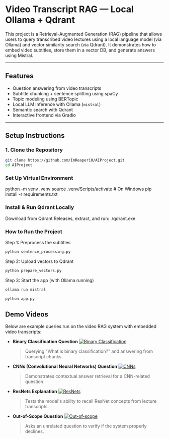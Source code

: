 # Video Transcript RAG — Local Ollama + Qdrant

This project is a Retrieval-Augmented Generation (RAG) pipeline that allows users to query transcribed video lectures using a local language model (via Ollama) and vector similarity search (via Qdrant). It demonstrates how to embed video subtitles, store them in a vector DB, and generate answers using Mistral.

---

##  Features

-  Question answering from video transcripts
-  Subtitle chunking + sentence splitting using spaCy
-  Topic modeling using BERTopic
-  Local LLM inference with Ollama (`mistral`)
-  Semantic search with Qdrant
-  Interactive frontend via Gradio

---

## Setup Instructions

### 1. Clone the Repository

```bash
git clone https://github.com/ImReaper10/AIProject.git
cd AIProject
```

### Set Up Virtual Environment
python -m venv .venv
source .venv/Scripts/activate  # On Windows
pip install -r requirements.txt

### Install & Run Qdrant Locally
Download from Qdrant Releases, extract, and run:
./qdrant.exe

### How to Run the Project
Step 1: Preprocess the subtitles
```python
python sentence_processing.py
```
Step 2: Upload vectors to Qdrant
```python
python prepare_vectors.py
```

Step 3: Start the app (with Ollama running)
```bash
ollama run mistral
```
```python
python app.py
```

## Demo Videos

Below are example queries run on the video RAG system with embedded video transcripts:

- **Binary Classification Question**
  [![Binary Classification](https://img.youtube.com/vi/XcWSUFef5D8/0.jpg)](https://youtu.be/XcWSUFef5D8)
  > Querying "What is binary classification?" and answering from transcript chunks.

- **CNNs (Convolutional Neural Networks) Question**
  [![CNNs](https://img.youtube.com/vi/imd_5FKqAsU/0.jpg)](https://youtu.be/imd_5FKqAsU)
  > Demonstrates contextual answer retrieval for a CNN-related question.

- **ResNets Explanation**
  [![ResNets](https://img.youtube.com/vi/wSeNgWnlaSI/0.jpg)](https://youtu.be/wSeNgWnlaSI)
  > Tests the model's ability to recall ResNet concepts from lecture transcripts.

- **Out-of-Scope Question**
  [![Out-of-scope](https://img.youtube.com/vi/x9TNC9w-3fE/0.jpg)](https://youtu.be/x9TNC9w-3fE)
  > Asks an unrelated question to verify if the system properly declines.


